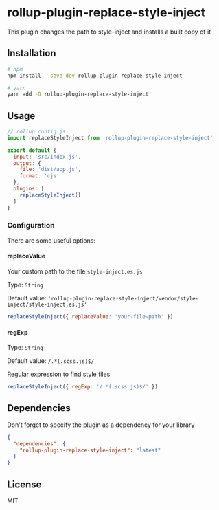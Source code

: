 # rollup-plugin-replace-style-inject
This plugin changes the path to style-inject  and installs a built copy of it

## Installation

```bash
# npm
npm install --save-dev rollup-plugin-replace-style-inject

# yarn
yarn add -D rollup-plugin-replace-style-inject
```

## Usage

```js
// rollup.config.js
import replaceStyleInject from 'rollup-plugin-replace-style-inject'

export default {
  input: 'src/index.js',
  output: {
    file: 'dist/app.js',
    format: 'cjs'
  },
  plugins: [
	replaceStyleInject()
  ]
}
```

### Configuration

There are some useful options:

#### replaceValue
Your custom path to the file `style-inject.es.js`

Type: `String`

Default value: `'rollup-plugin-replace-style-inject/vendor/style-inject/style-inject.es.js'`

```js
replaceStyleInject({ replaceValue: 'your-file-path' })
```

#### regExp
Type: `String`

Default value: `/.*(.scss.js)$/`

Regular expression to find style files

```js
replaceStyleInject({ regExp: '/.*(.scss.js)$/' })
```

## Dependencies

Don't forget to specify the plugin as a dependency for your library

```json
{
  "dependencies": {
    "rollup-plugin-replace-style-inject": "latest"
  }
}
```

## License

MIT